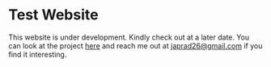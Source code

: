 # Test Website

This website is under development. Kindly check out at a later date. You can look at the project [here](https://github.com/JaPatGitHub/GamifyingEdu) and reach me out at japrad26@gmail.com if you find it interesting.

